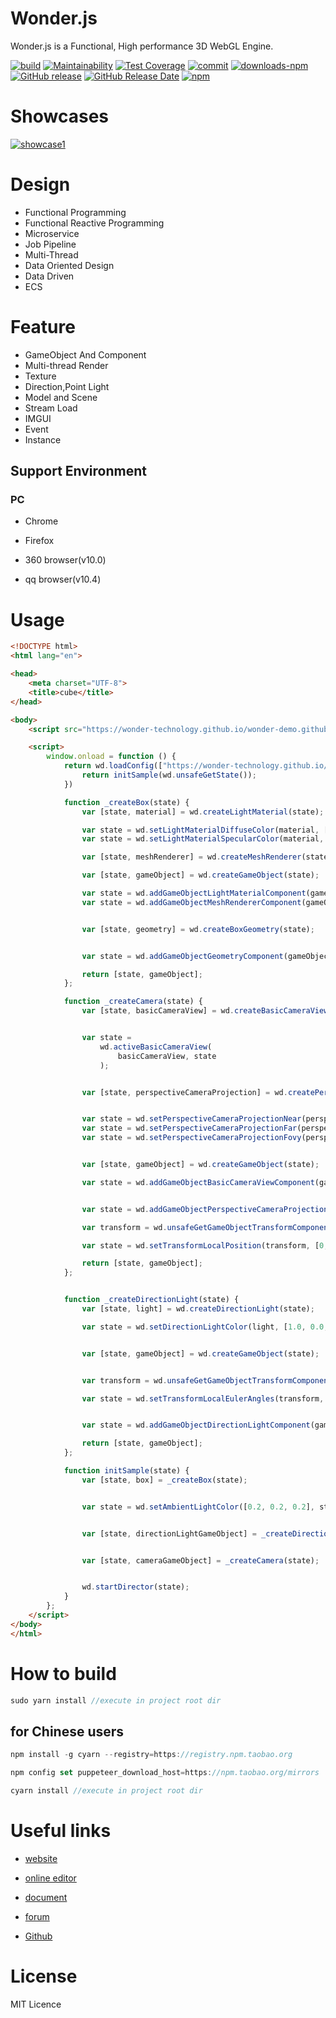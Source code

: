 # Wonder.js
Wonder.js is a Functional, High performance 3D WebGL Engine.


[![build](https://travis-ci.org/Wonder-Technology/Wonder.js.png)](https://travis-ci.org/Wonder-Technology/Wonder.js?branch%3Dmaster) [![Maintainability](https://api.codeclimate.com/v1/badges/7bc4aab721bd3aaa07b8/maintainability)](https://codeclimate.com/github/Wonder-Technology/Wonder.js/maintainability) [![Test Coverage](https://api.codeclimate.com/v1/badges/7bc4aab721bd3aaa07b8/test_coverage)](https://codeclimate.com/github/Wonder-Technology/Wonder.js/test_coverage) [![commit](https://img.shields.io/badge/commitizen-friendly-brightgreen.svg)](http://commitizen.github.io/cz-cli/) [![downloads-npm](https://img.shields.io/npm/dw/wonder.js.svg)](https://www.npmjs.com/package/wonder.js) [![GitHub release](https://img.shields.io/github/release/Wonder-Technology/Wonder.js.svg)](https://github.com/Wonder-Technology/Wonder.js/releases) [![GitHub Release Date](https://img.shields.io/github/release-date/Wonder-Technology/Wonder.js.svg)](https://github.com/Wonder-Technology/Wonder.js/releases) [![npm](https://img.shields.io/npm/l/wonder.js.svg)](https://github.com/Wonder-Technology/Wonder.js)







# Showcases

[![showcase1](https://www.wonder-3d.com/docs/showcase1/showcase1.png) ](https://www.wonder-3d.com/docs/showcase1/publish/showcase_publish_noWorker/index.html) 

# Design

- Functional Programming
- Functional Reactive Programming
- Microservice
- Job Pipeline
- Multi-Thread
- Data Oriented Design
- Data Driven
- ECS

# Feature

- GameObject And Component
- Multi-thread Render
- Texture
- Direction,Point Light
- Model and Scene
- Stream Load
- IMGUI
- Event
- Instance

## Support Environment

### PC

- Chrome

- Firefox

- 360 browser(v10.0)

- qq browser(v10.4)

# Usage

```html
<!DOCTYPE html>
<html lang="en">

<head>
    <meta charset="UTF-8">
    <title>cube</title>
</head>

<body>
    <script src="https://wonder-technology.github.io/wonder-demo.github.io/examples/wd.js"></script>

    <script>
        window.onload = function () {
            return wd.loadConfig(["https://wonder-technology.github.io/wonder-demo.github.io/examples/config/setting.json", "https://wonder-technology.github.io/wonder-demo.github.io/examples/config/"]).forEach(function (state) {
                return initSample(wd.unsafeGetState());
            })

            function _createBox(state) {
                var [state, material] = wd.createLightMaterial(state);

                var state = wd.setLightMaterialDiffuseColor(material, [0.0, 0.5, 0.2], state);
                var state = wd.setLightMaterialSpecularColor(material, [0.3, 0.1, 0.6], state);

                var [state, meshRenderer] = wd.createMeshRenderer(state);

                var [state, gameObject] = wd.createGameObject(state);

                var state = wd.addGameObjectLightMaterialComponent(gameObject, material, state);
                var state = wd.addGameObjectMeshRendererComponent(gameObject, meshRenderer, state);


                var [state, geometry] = wd.createBoxGeometry(state);


                var state = wd.addGameObjectGeometryComponent(gameObject, geometry, state);

                return [state, gameObject];
            };

            function _createCamera(state) {
                var [state, basicCameraView] = wd.createBasicCameraView(state);


                var state =
                    wd.activeBasicCameraView(
                        basicCameraView, state
                    );


                var [state, perspectiveCameraProjection] = wd.createPerspectiveCameraProjection(state);


                var state = wd.setPerspectiveCameraProjectionNear(perspectiveCameraProjection, 0.1, state);
                var state = wd.setPerspectiveCameraProjectionFar(perspectiveCameraProjection, 2000, state);
                var state = wd.setPerspectiveCameraProjectionFovy(perspectiveCameraProjection, 60, state);


                var [state, gameObject] = wd.createGameObject(state);

                var state = wd.addGameObjectBasicCameraViewComponent(gameObject, basicCameraView, state);


                var state = wd.addGameObjectPerspectiveCameraProjectionComponent(gameObject, perspectiveCameraProjection, state);

                var transform = wd.unsafeGetGameObjectTransformComponent(gameObject, state);

                var state = wd.setTransformLocalPosition(transform, [0, 10, 50], state);

                return [state, gameObject];
            };


            function _createDirectionLight(state) {
                var [state, light] = wd.createDirectionLight(state);

                var state = wd.setDirectionLightColor(light, [1.0, 0.0, 0.0], state);


                var [state, gameObject] = wd.createGameObject(state);


                var transform = wd.unsafeGetGameObjectTransformComponent(gameObject, state);

                var state = wd.setTransformLocalEulerAngles(transform, [0, 180, 0], state);


                var state = wd.addGameObjectDirectionLightComponent(gameObject, light, state);

                return [state, gameObject];
            };

            function initSample(state) {
                var [state, box] = _createBox(state);


                var state = wd.setAmbientLightColor([0.2, 0.2, 0.2], state);


                var [state, directionLightGameObject] = _createDirectionLight(state);


                var [state, cameraGameObject] = _createCamera(state);


                wd.startDirector(state);
            }
        };
    </script>
</body>
</html>
```


# How to build


```js
sudo yarn install //execute in project root dir
```

## for Chinese users

```js
npm install -g cyarn --registry=https://registry.npm.taobao.org

npm config set puppeteer_download_host=https://npm.taobao.org/mirrors

cyarn install //execute in project root dir
```


# Useful links

- [website](https://www.wonder-3d.com/)

- [online editor](https://editor.wonder-3d.com/)

- [document](https://www.wonder-3d.com/docs/docs/doc1-1/)

- [forum](https://forum.wonder-3d.com/)

- [Github](https://github.com/Wonder-Technology)


# License
MIT Licence
